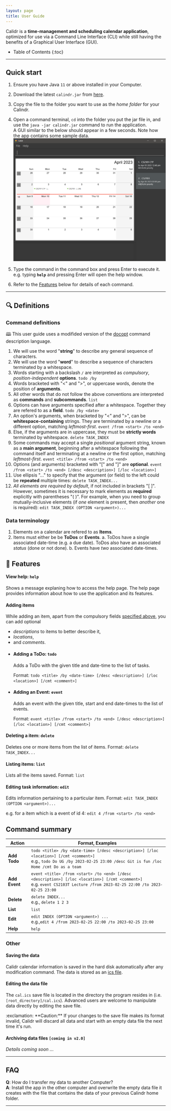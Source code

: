 ```yaml
---
layout: page
title: User Guide
---
```


Calidr is a **time-management and scheduling calendar application**, optimized for use via a Command Line Interface (CLI) while still having the benefits of a Graphical User Interface (GUI).

* Table of Contents
{:toc}

--------------------------------------------------------------------------------------------------------------------

## Quick start

1. Ensure you have Java `11` or above installed in your Computer.

1. Download the latest `calindr.jar` from [here](https://github.com/AY2223S2-CS2103T-W10-2/tp/releases).

1. Copy the file to the folder you want to use as the _home folder_ for your Calindr.

1. Open a command terminal, `cd` into the folder you put the jar file in, and use the `java -jar calindr.jar` command to run the application.<br>
   A GUI similar to the below should appear in a few seconds. Note how the app contains some sample data.<br>
   ![Ui](images/Ui.png)

1. Type the command in the command box and press Enter to execute it. e.g. typing **`help`** and pressing Enter will open the help window.<br>

1. Refer to the [Features](#features) below for details of each command.

--------------------------------------------------------------------------------------------------------------------

## :mag: Definitions

### Command definitions

<div markdown="block" class="alert alert-info">
🕮 This user guide uses a modifided version of the <a href="http://docopt.org/">docopt</a> command description language.
</div>

 1. We will use the word "**string**" to describe any general sequence of characters.
 1. We will use the word "**word**" to describe a sequence of characters terminated by a whitespace.
 1. Words starting with a backslash `/` are interpreted as _compulsory_, _position-independent_ **options**.
     `todo /by`
 1. Words bracketed with "<" and ">", or uppercase words, denote the position of **arguments**.
 1. All other words that do not follow the above conventions are interpreted as **commands** and **subcommands**.
     `list`
 3. Options can have arguments specified after a whitespace. Together they are refered to as a **field**.
     `todo /by <date>`
 1. An option's arguments, when bracketed by "<" and ">", can be **whitespace-containing** strings. They are terminated by a newline or a different option, matching *leftmost-first*.
     `event /from <start> /to <end>`
 1. Else, if the arguments are in uppercase, they must be **strictly words** terminated by whitespace.
     `delete TASK_INDEX`
 1. Some commands may accept a single *positional* argument string, known as a **main argument**, beginning after a whitespace following the command itself and terminating at a newline or the first option, matching *leftmost-first*.
     `event <title> /from <start> /to <end>`
 1. Options (and arguments) bracketed with "\[" and  "\]" are **optional**.
     `event /from <start> /to <end> [/desc <description>] [/loc <location>]`
 1. Use ellipsis "..." to specify that the argument (or field) to the left could be **repeated** multiple times:
     `delete TASK_INDEX...`
 1. *All elements are required by default*, if not included in brackets "\[ \]". However, sometimes it is necessary to mark elements as **required** explicitly with parentheses "( )". For example, when you need to group mutually-inclusive elements (if *one* element is present, then *another* one is required):
    `edit TASK_INDEX (OPTION <argument>)...`

### Data terminology

 1. Elements on a calendar are refered to as **Items**.
 1. Items must either be be **ToDos** or **Events**.
    a. ToDos have a single associated date-time (e.g. a due date). ToDos also have an associated *status* (done or not done).
    b. Events have *two* associated date-times.


## :paperclip: Features

#### View help: `help`

Shows a message explaning how to access the help page.
The help page provides information about how to use the application and its features.


#### Adding items

While adding an item, apart from the compulsory fields [specified above](#Data-terminology), you can add optional
- *descriptions* to items to better describe it,
- *locations*,
- and *comments*.

<!-- end of the list -->

- #### Adding a ToDo: `todo`
  Adds a ToDo with the given title and date-time to the list of tasks.

  Format: `todo <title> /by <date-time> [/desc <description>] [/loc <location>] [/cmt <comment>]`

- #### Adding an Event: `event`
  Adds an event with the given title, start and end date-times to the list of events.

  Format: `event <title> /from <start> /to <end> [/desc <description>] [/loc <location>] [/cmt <comment>]`

#### Deleting a item: `delete`
Deletes one or more items from the list of items.
Format: `delete TASK_INDEX...`

#### Listing items: `list`
Lists all the items saved.
Format: `list`

#### Editing task information: `edit`
Edits information pertaining to a particular item.
Format: `edit TASK_INDEX (OPTION <argument>)...`

e.g. for a item which is a event of id 4:
`edit 4 /from <start> /to <end>`

## Command summary

Action | Format, Examples
--------|------------------
**Add Todo** | `todo <title> /by <date-time> [/desc <description>] [/loc <location>] [/cmt <comment>]` <br> e.g., `todo Do UG /by 2023-02-25 23:00 /desc Git is fun /loc Home /cmt Do as a team`
**Add Event** | `event <title> /from <start> /to <end> [/desc <description>] [/loc <location>] [/cmt <comment>]` <br> e.g. `event CS2103T Lecture /from 2023-02-25 22:00 /to 2023-02-25 23:00`
**Delete** | `delete INDEX...`<br> e.g., `delete 1 2 3`
**List** | `list`
**Edit** | `edit INDEX (OPTION <argument>) ...`<br> e.g.,`edit 4 /from 2023-02-25 22:00 /to 2023-02-25 23:00`
**Help** | `help`


### Other

#### Saving the data

Calidr calendar information is saved in the hard disk automatically after any modification command. The data is stored as an [ics file](https://www.ical4j.org/).


#### Editing the data file
The `cal.ics` save file is located in the directory the program resides in (i.e. `[root_directory]/cal.ics`). Advanced users are welcome to manipulate data directly by editing the save file.

<div markdown="span" class="alert alert-warning">:exclamation: **Caution:**
    If your changes to the save file makes its format invalid, Calidr will discard all data and start with an empty data file the next time it's run.
</div>

#### Archiving data files `[coming in v2.0]`

_Details coming soon ..._

--------------------------------------------------------------------------------------------------------------------

## FAQ

**Q**: How do I transfer my data to another Computer?<br>
**A**: Install the app in the other computer and overwrite the empty data file it creates with the file that contains the data of your previous Calindr home folder.

--------------------------------------------------------------------------------------------------------------------


